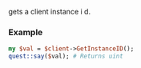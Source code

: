 gets a client instance i d.
### Example

```perl
my $val = $client->GetInstanceID();
quest::say($val); # Returns uint
```